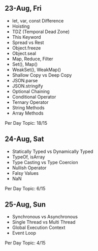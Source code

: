 ## 23-Aug, Fri

- let, var, const Difference
- Hoisting
- TDZ (Temporal Dead Zone)
- This Keyword
- Spread vs Rest
- Object.freeze
- Object.seal
- Map, Reduce, Filter
- Set(), Map()
- WeakSet(), WeakMap()
- Shallow Copy vs Deep Copy
- JSON.parse
- JSON.stringify
- Optional Chaining
- Conditional Operator
- Ternary Operator
- String Methods
- Array Methods

Per Day Topic: 18/15

## 24-Aug, Sat

- Statically Typed vs Dynamically Typed
- TypeOf, isArray
- Type Casting vs Type Coercion
- Nullish Operator
- Falsy Values
- NaN

Per Day Topic: 6/15

## 25-Aug, Sun

- Synchronous vs Asynchronous
- Single Thread vs Multi Thread
- Global Execution Context
- Event Loop

Per Day Topic: 4/15